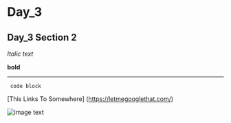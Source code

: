 # Day_3

## Day_3 Section 2
*Italic text*

**bold**

---
`` code block``

[This Links To Somewhere] (https://letmegooglethat.com/)

![image text](h)
